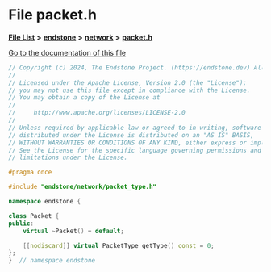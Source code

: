 

# File packet.h

[**File List**](files.md) **>** [**endstone**](dir_6cf277b678674f97c7a2b6b3b2447b33.md) **>** [**network**](dir_5fb49eba5df98b849987b1937230be97.md) **>** [**packet.h**](packet_8h.md)

[Go to the documentation of this file](packet_8h.md)


```C++
// Copyright (c) 2024, The Endstone Project. (https://endstone.dev) All Rights Reserved.
//
// Licensed under the Apache License, Version 2.0 (the "License");
// you may not use this file except in compliance with the License.
// You may obtain a copy of the License at
//
//     http://www.apache.org/licenses/LICENSE-2.0
//
// Unless required by applicable law or agreed to in writing, software
// distributed under the License is distributed on an "AS IS" BASIS,
// WITHOUT WARRANTIES OR CONDITIONS OF ANY KIND, either express or implied.
// See the License for the specific language governing permissions and
// limitations under the License.

#pragma once

#include "endstone/network/packet_type.h"

namespace endstone {

class Packet {
public:
    virtual ~Packet() = default;

    [[nodiscard]] virtual PacketType getType() const = 0;
};
}  // namespace endstone
```


